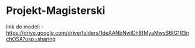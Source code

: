 # Projekt-Magisterski
link do modeli - https://drive.google.com/drive/folders/1deAANbNwIDh8fMyaMwsS6tG1R3nchOSA?usp=sharing
